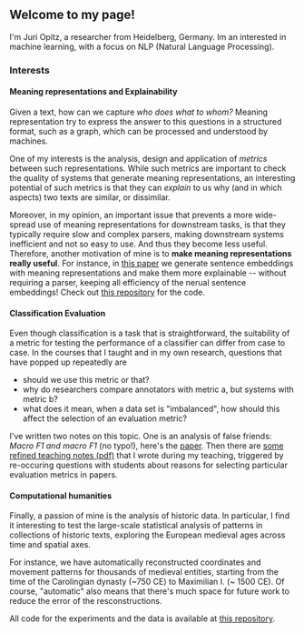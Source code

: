 ## Welcome to my page!

I'm Juri Opitz, a researcher from Heidelberg, Germany. Im an interested in machine learning, with a focus on NLP (Natural Language Processing).

### Interests

#### Meaning representations and Explainability

Given a text, how can we capture *who does what to whom?* Meaning representation try to express the answer to this questions in a structured format, such as a graph, which can be processed and understood by machines.

One of my interests is the analysis, design and application of *metrics* between such representations. While such metrics are important to check the quality of systems that generate meaning representations, an interesting potential of such metrics is that they can *explain* to us why (and in which aspects) two texts are similar, or dissimilar. 

Moreover, in my opinion, an important issue that prevents a more wide-spread use of meaning representations for downstream tasks, is that they typically require slow and complex parsers, making downstream systems inefficient and not so easy to use. And thus they become less useful. Therefore, another motivation of mine is to **make meaning representations really useful**. For instance, in [this paper](https://arxiv.org/abs/2206.07023) we generate sentence embeddings with meaning representations and make them more explainable -- without requiring a parser, keeping all efficiency of the nerual sentence embeddings! Check out [this repository](https://github.com/flipz357/S3BERT) for the code.

#### Classification Evaluation

Even though classification is a task that is straightforward, the suitability of a metric for testing the performance of a classifier can differ from case to case. In the courses that I taught and in my own research, questions that have popped up repeatedly are

- should we use this metric or that?
- why do researchers compare annotators with metric a, but systems with metric b?
- what does it mean, when a data set is "imbalanced", how should this affect the selection of an evaluation metric?

I've written two notes on this topic. One is an analysis of false friends: *Macro F1 and macro F1* (no typo!), here's the [paper](https://arxiv.org/abs/1911.03347). Then there are [some refined teaching notes (pdf)](https://github.com/flipz357/flipz357.github.io/blob/main/pdf/metric_primer.pdf) that I wrote during my teaching, triggered by re-occuring questions with students about reasons for selecting particular evaluation metrics in papers.

#### Computational humanities

Finally, a passion of mine is the analysis of historic data. In particular, I find it interesting to test the large-scale statistical analysis of patterns in collections of historic texts, exploring the European medieval ages across time and spatial axes.

For instance, we have automatically reconstructed coordinates and movement patterns for thousands of medieval entities, starting from the time of the Carolingian dynasty (~750 CE) to Maximilian I. (~ 1500 CE). Of course, "automatic" also means that there's much space for future work to reduce the error of the resconstructions.

All code for the experiments and the data is available at [this repository](https://github.com/flipz357/regesta-imperii-to-semgis).


